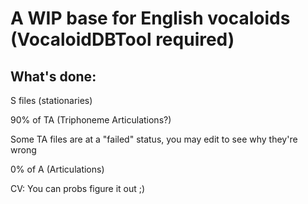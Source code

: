 # A WIP base for English vocaloids (VocaloidDBTool required)

## What's done:

S files (stationaries)

90% of TA (Triphoneme Articulations?)

Some TA files are at a "failed" status, you may edit to see why they're wrong

0% of A (Articulations)

CV: You can probs figure it out ;)
